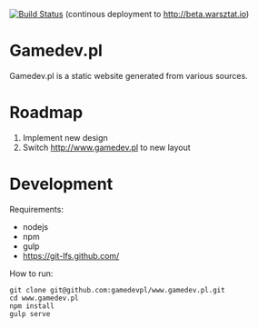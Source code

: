 [![Build Status](https://travis-ci.org/gamedevpl/www.gamedev.pl.svg?branch=master)](https://travis-ci.org/gamedevpl/www.gamedev.pl) (continous deployment to http://beta.warsztat.io)

# Gamedev.pl

Gamedev.pl is a static website generated from various sources.

# Roadmap

1. Implement new design
2. Switch http://www.gamedev.pl to new layout

# Development

Requirements:

- nodejs
- npm
- gulp
- https://git-lfs.github.com/

How to run:

    git clone git@github.com:gamedevpl/www.gamedev.pl.git
    cd www.gamedev.pl
    npm install
    gulp serve
  
  
